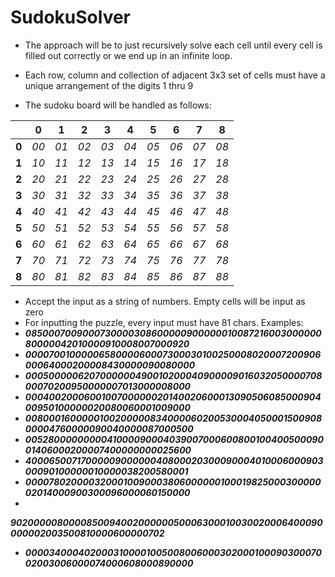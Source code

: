# SudokuSolver

- The approach will be to just recursively solve each cell until every cell is filled out correctly or we end up in an infinite loop.
- Each row, column and collection of adjacent 3x3 set of cells must have a unique arrangement of the digits 1 thru 9

- The sudoku board will be handled as follows:

|     |  0  |  1  |  2  |  3  |  4  |  5  |  6  |  7  |  8  |
|:---:|:---:|:---:|:---:|:---:|:---:|:---:|:---:|:---:|:---:|
|**0**|_00_ |_01_ |_02_ |_03_ |_04_ |_05_ |_06_ |_07_ |_08_ |
|**1**|_10_ |_11_ |_12_ |_13_ |_14_ |_15_ |_16_ |_17_ |_18_ |
|**2**|_20_ |_21_ |_22_ |_23_ |_24_ |_25_ |_26_ |_27_ |_28_ |
|**3**|_30_ |_31_ |_32_ |_33_ |_34_ |_35_ |_36_ |_37_ |_38_ |
|**4**|_40_ |_41_ |_42_ |_43_ |_44_ |_45_ |_46_ |_47_ |_48_ |
|**5**|_50_ |_51_ |_52_ |_53_ |_54_ |_55_ |_56_ |_57_ |_58_ |
|**6**|_60_ |_61_ |_62_ |_63_ |_64_ |_65_ |_66_ |_67_ |_68_ |
|**7**|_70_ |_71_ |_72_ |_73_ |_74_ |_75_ |_76_ |_77_ |_78_ |
|**8**|_80_ |_81_ |_82_ |_83_ |_84_ |_85_ |_86_ |_87_ |_88_ |

- Accept the input as a string of numbers. Empty cells will be input as zero
- For inputting the puzzle, every input must have 81 chars. Examples:
 - _**085000700900073000030860000090000001008721600300000080000042010000910008007000920**_
 - _**000070010000065800006000730003010025000802000720090600064000200008430000090080000**_
 - _**000500000620700000049001020004090000901603205000070800070200950000007013000008000**_
 - _**000400200060010070000002014002060001309050608500090400950100000020080060001009000**_
 - _**008000160000010020000083400006020053000405000150090800004760000090040000087000500**_
 - _**005280000000004100009000403900700060080010040050009001406000200007400000000025600**_
 - _**400065007170000090000004080002030009000401000600090300090100000010000038200580001**_
 - _**000078020000320001009000380600000010001982500030000002014000900300096000060150000**_
 -
 _**902000008000085009400200000050006300010030020006400090000002003500810000600000702**_
 - _**000034000402000310000100500800600030200010009030007002003006000074000608000890000**_
